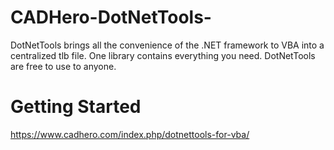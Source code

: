 # CADHero-DotNetTools-
DotNetTools brings all the convenience of the .NET framework to VBA into a centralized tlb file. One library contains everything you need. DotNetTools are free to use to anyone.
# Getting Started
https://www.cadhero.com/index.php/dotnettools-for-vba/
